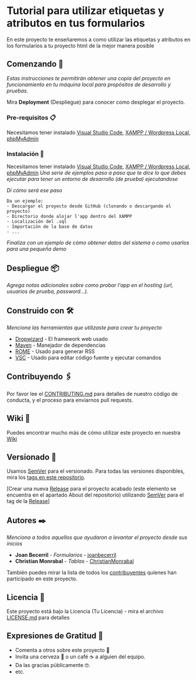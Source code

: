 ﻿# Tutorial para utilizar etiquetas y atributos en tus formularios

En este proyecto te enseñaremos a como utilizar las etiquetas y atributos en los formularios a tu proyecto html de la mejor manera posible

## Comenzando 🚀

_Estas instrucciones te permitirán obtener una copia del proyecto en funcionamiento en tu máquina local para propósitos de desarrollo y pruebas._

Mira **Deployment** (Despliegue) para conocer como desplegar el proyecto.


### Pre-requisitos 📋

Necesitamos tener instalado [Visual Studio Code](https://code.visualstudio.com/download),  [XAMPP / Wordpress Local](https://www.apachefriends.org/es/index.html),  [phpMyAdmin](https://www.phpmyadmin.net/)


### Instalación 🔧

Necesitamos tener instalado [Visual Studio Code](https://code.visualstudio.com/download),  [XAMPP / Wordpress Local](https://www.apachefriends.org/es/index.html),  [phpMyAdmin](https://www.phpmyadmin.net/)
_Una serie de ejemplos paso a paso que te dice lo que debes ejecutar para tener un entorno de desarrollo (de prueba) ejecutandose_

_Dí cómo será ese paso_

```
Da un ejemplo:
- Descargar el proyecto desde GitHub (clonando o descargando el proyecto)
- Directorio donde alojar l'app dentro del XAMPP
- Localización del .sql
- Importación de la base de datos
- ...
```

_Finaliza con un ejemplo de cómo obtener datos del sistema o como usarlos para una pequeña demo_


## Despliegue 📦

_Agrega notas adicionales sobre como probar l'app en el hosting (url, usuarios de prueba, password...)._

## Construido con 🛠️

_Menciona las herramientas que utilizaste para crear tu proyecto_

* [Dropwizard](http://www.dropwizard.io/1.0.2/docs/) - El framework web usado
* [Maven](https://maven.apache.org/) - Manejador de dependencias
* [ROME](https://rometools.github.io/rome/) - Usado para generar RSS
* [VSC](https://code.visualstudio.com/) - Usado para editar código fuente y ejecutar comandos

## Contribuyendo 🖇️

Por favor lee el [CONTRIBUTING.md](https://gist.github.com/villanuevand/xxxxxx) para detalles de nuestro código de conducta, y el proceso para enviarnos pull requests.

## Wiki 📖

Puedes encontrar mucho más de cómo utilizar este proyecto en nuestra [Wiki](https://github.com/tu/proyecto/wiki)

## Versionado 📌

Usamos [SemVer](http://semver.org/) para el versionado. Para todas las versiones disponibles, mira los [tags en este repositorio](https://github.com/tu/proyecto/tags).

[Crear una nueva [Release](https://docs.github.com/es/repositories/releasing-projects-on-github/about-releases) para el proyecto acabado (este elemento se encuentra en el apartado About del repositorio) utilizando [SemVer](http://semver.org/) para el tag de la [Release](https://docs.github.com/es/repositories/releasing-projects-on-github/about-releases)]

## Autores ✒️

_Menciona a todos aquellos que ayudaron a levantar el proyecto desde sus inicios_

* **Joan Becerril** - *Formularios* - [joanbecerril](https://github.com/joanbecerril/)
* **Christian Monrabal** - *Tablas* - [ChristianMonrabal](https://github.com/ChristianMonrabal/)

También puedes mirar la lista de todos los [contribuyentes](https://github.com/your/project/contributors) quíenes han participado en este proyecto. 

## Licencia 📄

Este proyecto está bajo la Licencia (Tu Licencia) - mira el archivo [LICENSE.md](LICENSE.md) para detalles

## Expresiones de Gratitud 🎁

* Comenta a otros sobre este proyecto 📢
* Invita una cerveza 🍺 o un café ☕ a alguien del equipo. 
* Da las gracias públicamente 🤓.
* etc.
